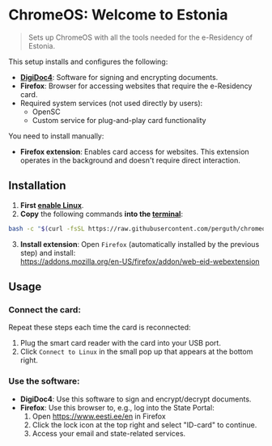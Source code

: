 # ChromeOS: Welcome to Estonia

> Sets up ChromeOS with all the tools needed for the e-Residency of Estonia.

This setup installs and configures the following:

- [**DigiDoc4**](https://www.id.ee/en/rubriik/using-digidoc4/): Software for signing and encrypting documents.
- **Firefox**: Browser for accessing websites that require the e-Residency card.
- Required system services (not used directly by users):
  - OpenSC
  - Custom service for plug-and-play card functionality

You need to install manually:

- **Firefox extension**: Enables card access for websites. This extension operates in the background and doesn't require direct interaction.

## Installation

1. **First [enable Linux](https://support.google.com/chromebook/answer/9145439)**.
1. **Copy** the following commands **into the [terminal](https://support.google.com/chromebook/thread/565904)**:

```bash
bash -c "$(curl -fsSL https://raw.githubusercontent.com/perguth/chromeos-welcome-to-estonia/main/setup.sh)"
```

3. **Install extension**: Open `Firefox` (automatically installed by the previous step) and install: \
  https://addons.mozilla.org/en-US/firefox/addon/web-eid-webextension

## Usage

### Connect the card:

Repeat these steps each time the card is reconnected:

1. Plug the smart card reader with the card into your USB port.
2. Click `Connect to Linux` in the small pop up that appears at the bottom right.

### Use the software:
- **DigiDoc4**: Use this software to sign and encrypt/decrypt documents.
- **Firefox**: Use this browser to, e.g., log into the State Portal:
  1. Open https://www.eesti.ee/en in Firefox
  2. Click the lock icon at the top right and select "ID-card" to continue.
  3. Access your email and state-related services.
